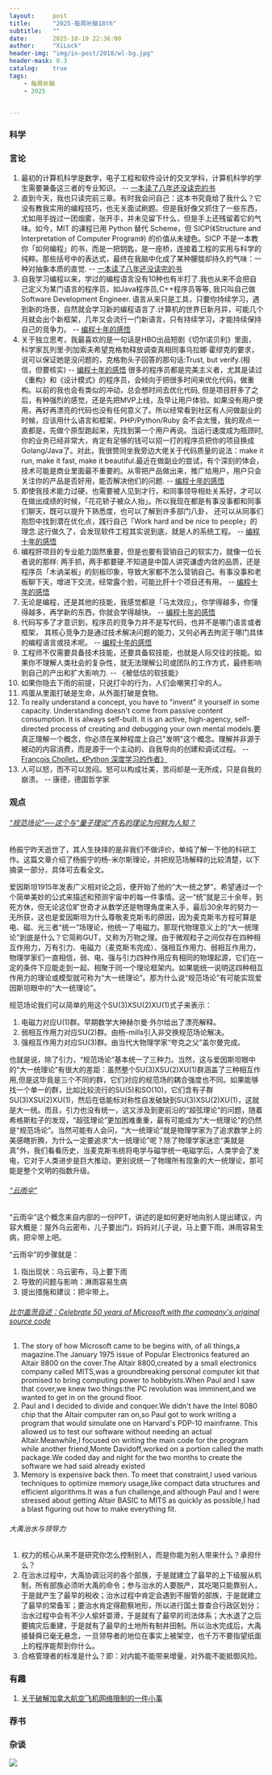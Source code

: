 ```yaml
---
layout:     post
title:      "2025-每周补脑18th"
subtitle:   ""
date:       2025-10-19 22:36:00
author:     "XiLock"
header-img: "img/in-post/2018/wl-bg.jpg"
header-mask: 0.3
catalog:    true
tags:
    - 每周补脑
    - 2025


---
```


### 科学


### 言论
1. 最初的计算机科学是数学，电子工程和软件设计的交叉学科，计算机科学的学生需要兼备这三者的专业知识。 -- [一本读了八年还没读完的书](https://ramsayleung.github.io/zh/post/2025/structure_and_interpretation_of_computer_programs/)
1. 直到今天，我也只读完前三章。有时我会问自己：这本书究竟给了我什么？它没有教我实用的编程技巧，也无关面试刷题。但是我好像又抓住了一些东西，尤如用手拢过一团烟雾，张开手，并未见留下什么，但是手上还残留着它的气味。如今，MIT 的课程已用 Python 替代 Scheme，但 SICP(《Structure and Interpretation of Computer Program》) 的价值从未褪色。SICP 不是一本教你「如何编程」的书，而是一把钥匙，是一座桥，连接着工程的实用与科学的纯粹。那些括号中的表达式，最终在我脑中化成了某种朦胧却持久的气味：一种对抽象本质的直觉. -- [一本读了八年还没读完的书](https://ramsayleung.github.io/zh/post/2025/structure_and_interpretation_of_computer_programs/)
1. 自我学习编程以来，学过的编程语言没有10种也有半打了.我也从来不会把自己定义为某门语言的程序员，如Java程序员,C++程序员等等, 我只叫自己做Software Development Engineer. 语言从来只是工具，只要你持续学习，遇到新的场景，自然就会学习新的编程语言了.计算机的世界日新月异，可能几个月就会出个新框架，几年又会流行一门新语言，只有持续学习，才能持续保持自己的竞争力。 -- [编程十年的感悟](https://ramsayleung.github.io/zh/post/2024/%E7%BC%96%E7%A8%8B%E5%8D%81%E5%B9%B4%E7%9A%84%E6%84%9F%E6%82%9F/)
1. 关于独立思考，我最喜欢的是一句话是HBO出品短剧《切尔诺贝利》里面， 科学家瓦列里·列加索夫希望克格勃释放调查真相同事乌拉娜·霍缪克的要求，说可以保证她是没问题的，克格勃头子回答的那句话:Trust, but verify.(相信，但要核实) -- [编程十年的感悟](https://ramsayleung.github.io/zh/post/2024/%E7%BC%96%E7%A8%8B%E5%8D%81%E5%B9%B4%E7%9A%84%E6%84%9F%E6%82%9F/)
很多的程序员都是完美主义者，尤其是读过《重构》和《设计模式》的程序员，会倾向于把很多时间来优化代码，做重构。以前的我也会有类似的冲动，总会想时间去优化代码, 但是项目肝多了之后，有种强烈的感觉，还是先把MVP上线，及早让用户体验。如果没有用户使用，再好再漂亮的代码也没有任何意义了。所以经常看到社区有人问做副业的时候，应该用什么语言和框架，PHP/Python/Ruby 会不会太慢，我的观点一直都是，先做个原型跑起来，先找到第一个用户再说。当运行速度成为瓶颈时, 你的业务已经非常大，肯定有足够的钱可以招一打的程序员把你的项目换成Golang/Java了。对此，我很赞同坐我旁边大佬关于代码质量的说法：make it run, make it fast, make it beautiful.最近在做副业的尝试，有个深刻的体会，技术可能是商业里面最不重要的。从零把产品做出来，推广给用户，用户只会关注你的产品是否好用，能否解决他们的问题. -- [编程十年的感悟](https://ramsayleung.github.io/zh/post/2024/%E7%BC%96%E7%A8%8B%E5%8D%81%E5%B9%B4%E7%9A%84%E6%84%9F%E6%82%9F/)
1. 即使我技术能力过硬，也需要被人见到才行，和同事领导相处关系好，才可以在做出成绩的时候，「花花轿子被众人抬」。所以我现在都是有事没事都和同事们聊天，既可以提升下熟悉度，也可以了解到许多部门八卦， 还可以从同事们抱怨中找到潜在优化点，践行自己「Work hard and be nice to people」的理念.这行做久了，会发现软件工程其实说到底，就是人的系统工程。 -- [编程十年的感悟](https://ramsayleung.github.io/zh/post/2024/%E7%BC%96%E7%A8%8B%E5%8D%81%E5%B9%B4%E7%9A%84%E6%84%9F%E6%82%9F/)
1. 编程肝项目的专业能力固然重要，但是也要有营销自己的软实力，就像一位长者说的那样: 两手抓，两手都要硬.不知道是中国人讲究谦虚内敛的品质，还是程序员「木讷呆板」的刻板印象，导致大家都不怎么营销自己。有事没事和老板聊下天，增进下交流，经常露个脸，可能比肝十个项目还有用。 -- [编程十年的感悟](https://ramsayleung.github.io/zh/post/2024/%E7%BC%96%E7%A8%8B%E5%8D%81%E5%B9%B4%E7%9A%84%E6%84%9F%E6%82%9F/)
1. 无论是编程，还是其他的技能，我感觉都是「马太效应」，你学得越多，你懂得越多，再学新的东西，你就会学得越快。 -- [编程十年的感悟](https://ramsayleung.github.io/zh/post/2024/%E7%BC%96%E7%A8%8B%E5%8D%81%E5%B9%B4%E7%9A%84%E6%84%9F%E6%82%9F/)
1. 代码写多了才意识到，程序员的竞争力并不是写代码，也并不是哪门语言或者框架， 其核心竞争力是通过技术解决问题的能力，又何必再去拘泥于哪门具体的编程语言或技术呢。 -- [编程十年的感悟](https://ramsayleung.github.io/zh/post/2024/%E7%BC%96%E7%A8%8B%E5%8D%81%E5%B9%B4%E7%9A%84%E6%84%9F%E6%82%9F/)
1. 工程师不仅需要具备技术技能，还要具备软技能，也就是人际交往的技能。如果你不理解人类社会的复杂性，就无法理解公司或团队的工作方式，最终影响到自己的产出和扩大影响力. -- 《被低估的软技能》
1. 如果你隐去下雨的前提，只说打伞的行为，人们会嘲笑打伞的人。
1. 鸡蛋从里面打破是生命，从外面打破是食物。
1. To really understand a concept, you have to "invent" it yourself in some capacity. Understanding doesn't come from passive content consumption. It is always self-built. It is an active, high-agency, self-directed process of creating and debugging your own mental models.要真正理解一个概念，你必须在某种程度上自己"发明"这个概念。理解并非源于被动的内容消费，而是源于一个主动的、自我导向的创建和调试过程。 -- [François Chollet，《Python 深度学习的作者》](https://x.com/fchollet/status/1983279755823853724)
1. 人可以怒，而不可以苦闷。怒可以构成壮美，苦闷却是一无所成，只是自我的崩溃。 -- 康德，德国哲学家


### 观点
###### [“规范场论”—-这个与“量子理论”齐名的理论为何鲜为人知？](http://www.pptv1.com/?p=2064)
杨振宁昨天逝世了，其人生抉择的是非我们不做评价，单纯了解一下他的科研工作。这篇文章介绍了杨振宁的杨-米尔斯理论，并把规范场解释的比较清楚，以下摘录一部分，具体可去看全文。

爱因斯坦1915年发表广义相对论之后，便开始了他的“大一统之梦”。希望通过一个个简单美妙的公式来描述和预测宇宙中的每一件事情。这一“统”就是三十余年，到死方休，但无论这位旷世奇才从数学还是物理角度来入手，最后30余年的努力一无所获，这也是爱因斯坦为什么尊敬麦克斯韦的原因，因为麦克斯韦方程可算是电、磁、光三者“统一”场理论，他统一了电磁力。那现代物理意义上的“大一统理论”到底是什么？它简称GUT，又称为万物之理。由于微观粒子之间仅存在四种相互作用力，万有引力、电磁力（麦克斯韦完成）、强相互作用力、弱相互作用力，物理学家们一直相信，弱、电、强与引力四种作用应有相同的物理起源，它们在一定的条件下应能走到一起、相聚于同一个理论框架内。如果能统一说明这四种相互作用力的理论或模型就可称为“大一统理论”。那为什么说“规范场论”有可能实现爱因斯坦眼中的“大一统理论”。

规范场论我们可以简单的用这个SU(3)XSU(2)XU(1)式子来表示：

1. 电磁力对应U(1)群。早期数学大神赫尔曼·外尔给出了漂亮解释。
2. 弱相互作用力对应SU(2)群。由杨-mills引入非交换规范场论解决。
3. 强相互作用力对应SU(3)群。由当代大物理学家“夸克之父”盖尔曼完成。

也就是说，除了引力，“规范场论”基本统一了三种力。当然，这与爱因斯坦眼中的“大一统理论”有很大的差距：虽然整个SU(3)XSU(2)XU(1)群涵盖了三种相互作用,但是这毕竟是三个不同的群，它们对应的规范场的耦合强度也不同。如果能够找一个单一的群，比如比较流行的SU(5)和SO(10)，它们含有子群SU(3)XSU(2)XU(1)，然后在低能标对称性自发破缺到SU(3)XSU(2)XU(1)，这就是大一统。而且，引力也没有统一，这又涉及到更前沿的“超弦理论”的问题，随着希格斯粒子的发现，“超弦理论”更加困难重重，最有可能成为“大一统理论”的仍然是“规范场论”。当然可能有人会问，“大一统理论”就是物理学家为了追求数学上的美感瞎折腾，为什么一定要追求“大一统理论”呢？除了物理学家迷恋“美就是真”外，我们看看历史，当麦克斯韦统将电学与磁学统一电磁学后，人类学会了发电，它对于人类进步是巨大推动，更别说统一了物理所有现象的大一统理论，那可能是整个文明的指数升级。

###### [“云雨伞”](https://ramsayleung.github.io/zh/post/2023/%E4%BB%8E%E5%BE%AE%E4%BF%A1%E6%94%AF%E4%BB%98%E7%A6%BB%E7%BA%BF_%E6%88%91%E5%B8%A6%E8%B5%B0%E4%BA%86%E4%BB%80%E4%B9%88/)
“云雨伞”这个概念来自内部的一份PPT，讲述的是如何更好地向别人提出建议，内容大概是：屋外乌云密布，儿子要出门，妈妈对儿子说，马上要下雨，淋雨容易生病，把伞带上吧。

“云雨伞”的步骤就是：
1. 指出现状：乌云密布，马上要下雨
1. 导致的问题与影响：淋雨容易生病
1. 提出措施和建议：把伞带上。

###### [比尔盖茨自述：Celebrate 50 years of Microsoft with the company's original source code](https://www.gatesnotes.com/meet-bill/source-code/reader/microsoft-original-source-code)
1. The story of how Microsoft came to be begins with, of all things,a magazine.The January 1975 issue of Popular Electronics featured an Altair 8800 on the cover.The Altair 8800,created by a small electronics company called MITS,was a groundbreaking personal computer kit that promised to bring computing power to hobbyists.When Paul and I saw that cover,we knew two things:the PC revolution was imminent,and we wanted to get in on the ground floor.
1. Paul and I decided to divide and conquer.We didn't have the Intel 8080 chip that the Altair computer ran on,so Paul got to work writing a program that would simulate one on Harvard's PDP-10 mainframe. This allowed us to test our software without needing an actual Altair.Meanwhile,I focused on writing the main code for the program while another friend,Monte Davidoff,worked on a portion called the math package.We coded day and night for the two months to create the software we had said already existed
1. Memory is expensive back then. To meet that constraint,I used various techniques to optimize memory usage,like compact data structures and efficient algorithms.It was a fun challenge,and although Paul and I were stressed about getting Altair BASIC to MITS as quickly as possible,I had a blast figuring out how to make everything fit.

###### 大禹治水与领导力
1. 权力的核心从来不是研究你怎么控制别人，而是你能为别人带来什么？承担什么？
1. 在治水过程中，大禹协调沿河的各个部族，于是就建立了最早的上下级服从机制，所有部族必须听大禹的命令；参与治水的人要脱产，其吃喝只能靠别人，于是就产生了最早的税收；治水过程中肯定会遇到不服管的部族，于是就建立了最早的常备军；要治水肯定得勘察地形，所以进行国土普查合行政区划分；治水过程中会有不少人偷奸耍滑，于是就有了最早的司法体系；大水退了之后要搞灾后重建，于是就有了最早的土地所有制井田制。所以治水完成后，大禹接替舜已毫无悬念，一旦领导者的地位在事实上被架空，也千万不要指望纸面上的程序能帮到你什么。
1. 合格管理者的标准是什么？即：对内能不能带来增量，对外能不能抵御风险。


### 有趣
1. [关于破解加拿大航空飞机网络限制的一件小事](https://ramsayleung.github.io/zh/post/2025/%E5%85%B3%E4%BA%8E%E7%A0%B4%E8%A7%A3%E5%8A%A0%E6%8B%BF%E5%A4%A7%E8%88%AA%E7%A9%BA%E9%A3%9E%E6%9C%BA%E7%BD%91%E7%BB%9C%E9%99%90%E5%88%B6%E7%9A%84%E4%B8%80%E4%BB%B6%E5%B0%8F%E4%BA%8B/)

### 荐书


### 杂谈


![](/img/wc-tail.GIF)
